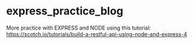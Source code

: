 # express_practice_blog
More practice with EXPRESS and NODE using this tutorial: 
https://scotch.io/tutorials/build-a-restful-api-using-node-and-express-4
